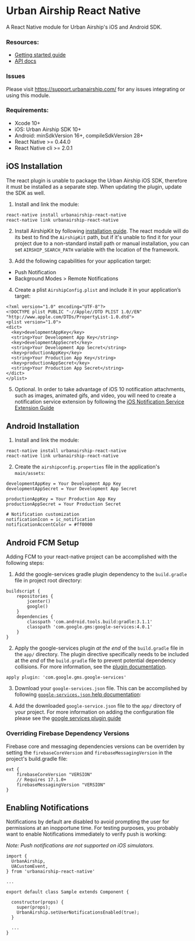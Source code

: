 # Urban Airship React Native

A React Native module for Urban Airship's iOS and Android SDK.

### Resources:

* [Getting started guide](http://docs.urbanairship.com/platform/react-native/)
* [API docs](http://docs.urbanairship.com/reference/libraries/react-native/latest/index.html)

### Issues

Please visit https://support.urbanairship.com/ for any issues integrating or using this module.

### Requirements:
 - Xcode 10+
 - iOS: Urban Airship SDK 10+
 - Android: minSdkVersion 16+, compileSdkVersion 28+
 - React Native >= 0.44.0
 - React Native cli >= 2.0.1

## iOS Installation

The react plugin is unable to package the Urban Airship iOS SDK, therefore it must be installed as a separate step. When updating the plugin, update the SDK as well.

1) Install and link the module:

```
react-native install urbanairship-react-native
react-native link urbanairship-react-native
```

2) Install AirshipKit by following [installation guide](https://docs.urbanairship.com/platform/ios/#sdk-installation).
The react module will do its best to find the `AirshipKit` path, but if it's unable to find it for your project due to a
non-standard install path or manual installation, you can set `AIRSHIP_SEARCH_PATH` variable with the
location of the framework.

3) Add the following capabilities for your application target:
  - Push Notification
  - Background Modes > Remote Notifications

4) Create a plist `AirshipConfig.plist` and include it in your application’s target:
```
<?xml version="1.0" encoding="UTF-8"?>
<!DOCTYPE plist PUBLIC "-//Apple//DTD PLIST 1.0//EN" "http://www.apple.com/DTDs/PropertyList-1.0.dtd">
<plist version="1.0">
<dict>
  <key>developmentAppKey</key>
  <string>Your Development App Key</string>
  <key>developmentAppSecret</key>
  <string>Your Development App Secret</string>
  <key>productionAppKey</key>
  <string>Your Production App Key</string>
  <key>productionAppSecret</key>
  <string>Your Production App Secret</string>
</dict>
</plist>
```

5) Optional. In order to take advantage of iOS 10 notification attachments, such as images, animated gifs, and
video, you will need to create a notification service extension by following the [iOS Notification Service Extension Guide](https://docs.urbanairship.com/platform/reference/ios-extension/)


## Android Installation

1) Install and link the module:
```
react-native install urbanairship-react-native
react-native link urbanairship-react-native
```

2) Create the `airshipconfig.properties` file in the application's `main/assets`:
```
developmentAppKey = Your Development App Key
developmentAppSecret = Your Development App Secret

productionAppKey = Your Production App Key
productionAppSecret = Your Production Secret

# Notification customization
notificationIcon = ic_notification
notificationAccentColor = #ff0000
```

## Android FCM Setup

Adding FCM to your react-native project can be accomplished with the following steps:

1) Add the google-services gradle plugin dependency to the `build.gradle` file in project root directory:

```
buildscript {
    repositories {
        jcenter()
        google()
    }
    dependencies {
        classpath 'com.android.tools.build:gradle:3.1.1'
        classpath 'com.google.gms:google-services:4.0.1'
    }
}
```

2) Apply the google-services plugin *at the end* of the `build.gradle` file in the `app/` directory. The plugin directive specifically needs to be included at
the *end* of the `build.gradle` file to prevent potential dependency collisions. For more information, see the [plugin documentation](https://developers.google.com/android/guides/google-services-plugin).

```
apply plugin: 'com.google.gms.google-services'
```

3) Download your `google-services.json` file. This can be accomplished by following [`google-services.json` help documentation](https://support.google.com/firebase/answer/7015592):

4) Add the downloaded `google-service.json` file to the `app/` directory of your project. For more information
on adding the configuration file please see the [google services plugin guide](https://developers.google.com/android/guides/google-services-plugin#adding_the_json_file )

### Overriding Firebase Dependency Versions

Firebase core and messaging dependencies versions can be overriden by setting the `firebaseCoreVersion` and `firebaseMessagingVersion` in the project's build.gradle file:

```
ext {
    firebaseCoreVersion "VERSION"
    // Requires 17.1.0+
    firebaseMessagingVersion "VERSION"
}
```


## Enabling Notifications

Notifications by default are disabled to avoid prompting the user for permissions
at an inopportune time. For testing purposes, you probably want to enable Notifications
immediately to verify push is working:

 *Note: Push notifications are not supported on iOS simulators.*

```
import {
  UrbanAirship,
  UACustomEvent,
} from 'urbanairship-react-native'

...

export default class Sample extends Component {

  constructor(props) {
    super(props);
    UrbanAirship.setUserNotificationsEnabled(true);
  }

  ...
}
```

